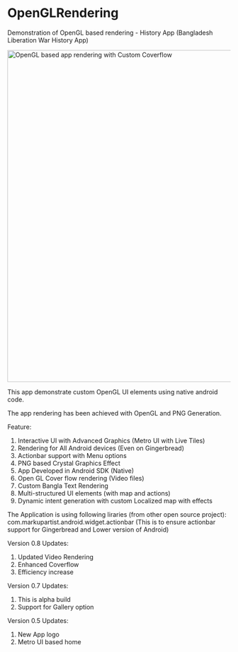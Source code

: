 # OpenGLRendering
Demonstration of OpenGL based rendering - History App (Bangladesh Liberation War History App)

<img src="https://github.com/tanjinbd/OpenGLRendering/blob/main/War_Museum_Rendering_OpenGL.png" width="750" title="OpenGL based app rendering with Custom Coverflow">

This app demonstrate custom OpenGL UI elements using native android code.

The app rendering has been achieved with OpenGL and PNG Generation.

Feature:

1. Interactive UI with Advanced Graphics (Metro UI with Live Tiles)
2. Rendering for All Android devices (Even on Gingerbread)
3. Actionbar support with Menu options
4. PNG based Crystal Graphics Effect
5. App Developed in Android SDK (Native)
6. Open GL Cover flow rendering (Video files)
7. Custom Bangla Text Rendering
8. Multi-structured UI elements (with map and actions)
9. Dynamic intent generation with custom Localized map with effects

The Application is using following liraries (from other open source project):
com.markupartist.android.widget.actionbar (This is to ensure actionbar support for Gingerbread and Lower version of Android)

Version 0.8 Updates:
1. Updated Video Rendering
2. Enhanced Coverflow
3. Efficiency increase

Version 0.7 Updates:
1. This is alpha build
2. Support for Gallery option

Version 0.5 Updates:
1. New App logo
2. Metro UI based home 

